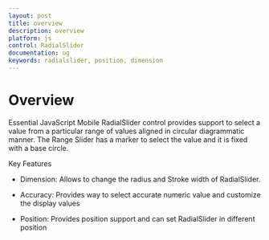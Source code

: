 ```yaml
---
layout: post
title: overview
description: overview
platform: js
control: RadialSlider
documentation: ug
keywords: radialslider, position, dimension
---
```


# Overview

Essential JavaScript Mobile RadialSlider control provides support to select a value from a particular range of values aligned in circular diagrammatic manner. The Range Slider has a marker to select the value and it is fixed with a base circle.

Key Features

* Dimension: Allows to change the radius and Stroke width of RadialSlider.

* Accuracy: Provides way to select accurate numeric value and customize the display values

* Position: Provides position support and can set RadialSlider in different position

